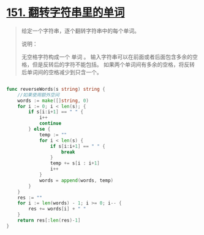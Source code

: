 # [151. 翻转字符串里的单词](https://leetcode-cn.com/problems/reverse-words-in-a-string/)

> 给定一个字符串，逐个翻转字符串中的每个单词。
>
> 说明：
>
> 无空格字符构成一个 单词 。
> 输入字符串可以在前面或者后面包含多余的空格，但是反转后的字符不能包括。
> 如果两个单词间有多余的空格，将反转后单词间的空格减少到只含一个。

```go

func reverseWords(s string) string {
	//如果使用额外空间
	words := make([]string, 0)
	for i := 0; i < len(s); {
		if s[i:i+1] == " " {
			i++
			continue
		} else {
			temp := ""
			for i < len(s) {
				if s[i:i+1] == " " {
					break
				}
				temp += s[i : i+1]
				i++
			}
			words = append(words, temp)
		}
	}
	res := ""
	for i := len(words) - 1; i >= 0; i-- {
		res += words[i] + " "
	}
	return res[:len(res)-1]
}
```

